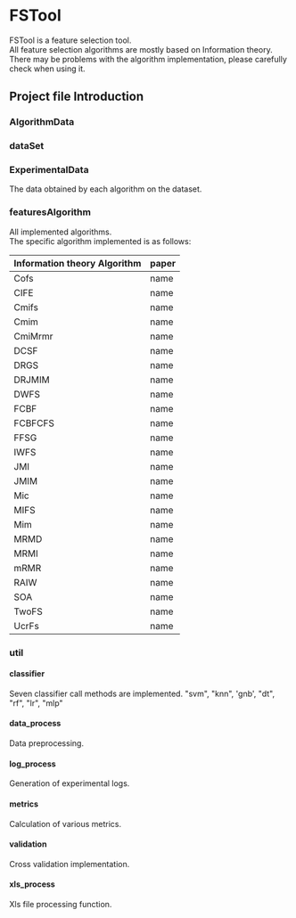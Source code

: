 # FSTool
FSTool is a feature selection tool.\
All feature selection algorithms are mostly based on Information theory.\
There may be problems with the algorithm implementation, please carefully check when using it.
## Project file Introduction
### AlgorithmData

### dataSet

### ExperimentalData
The data obtained by each algorithm on the dataset.
### featuresAlgorithm
All implemented algorithms.\
The specific algorithm implemented is as follows:

| Information theory Algorithm | paper   | 
| ----- | --------- |
| Cofs | name  | 
| CIFE | name  | 
| Cmifs  | name     |
| Cmim  | name     |
| CmiMrmr  | name     |
| DCSF  | name     |
| DRGS  | name     |
| DRJMIM  | name     |
| DWFS  | name     |
| FCBF  | name     |
| FCBFCFS  | name     |
| FFSG  | name     |
| IWFS  | name     |
| JMI  | name     |
| JMIM  | name     |
| Mic  | name     |
| MIFS  | name     |
| Mim  | name     |
| MRMD  | name     |
| MRMI  | name     |
| mRMR  | name     |
| RAIW  | name     |
| SOA  | name     |
| TwoFS  | name     |
| UcrFs  | name     |



### util
#### classifier 
Seven classifier call methods are implemented.
"svm", "knn", 'gnb', "dt", "rf", "lr", "mlp"
#### data_process
Data preprocessing.
#### log_process
Generation of experimental logs.
#### metrics
Calculation of various metrics.
#### validation
Cross validation implementation.
#### xls_process
Xls file processing function.